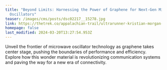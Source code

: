 ```yaml
---
title: "Beyond Limits: Harnessing the Power of Graphene for Next-Gen Microwave
  Oscillators"
teaser: /images/cms/posts/dsc02217__15278.jpg
link: https://thetrek.co/appalachian-trail/ultrarunner-kristian-morgan-sets-new-appalachian-trail-fkt/
homepage: false
last_modified: 2024-03-20T13:27:54.953Z
---
```


Unveil the frontier of microwave oscillator technology as graphene takes center stage, pushing the boundaries of performance and efficiency. Explore how this wonder material is revolutionizing communication systems and paving the way for a new era of connectivity.

